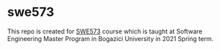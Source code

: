 # swe573

This repo is created for <a href="https://gitlab.com/uskudarli/swe573-spring2021">SWE573</a> course which is taught at Software Engineering Master Program in Bogazici University in 2021 Spring term.
